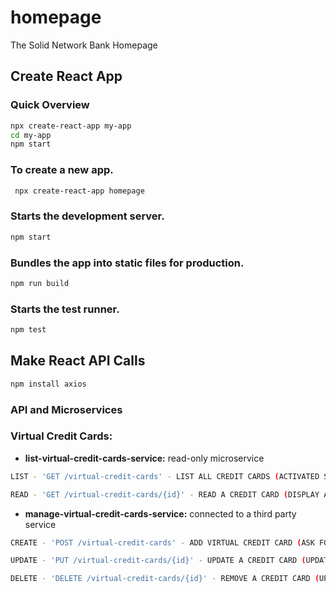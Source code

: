 # homepage
The Solid Network Bank Homepage

## Create React App

### Quick Overview
```sh
npx create-react-app my-app
cd my-app
npm start
```

### To create a new app.

```sh
 npx create-react-app homepage
```

### Starts the development server.

 ```sh   
npm start
```

### Bundles the app into static files for production.

```sh
npm run build
```

### Starts the test runner.

```sh
npm test
```

## Make React API Calls

```sh
npm install axios
```

### API and Microservices

### Virtual Credit Cards:

- **list-virtual-credit-cards-service:** read-only microservice

```sh
LIST - 'GET /virtual-credit-cards' - LIST ALL CREDIT CARDS (ACTIVATED STATUS, LAST 4 DIGITS)
```
```sh
READ - 'GET /virtual-credit-cards/{id}' - READ A CREDIT CARD (DISPLAY ALL INFORMATION OF A CREDIT CARD)
```
- **manage-virtual-credit-cards-service:** connected to a third party service

```sh
CREATE - 'POST /virtual-credit-cards' - ADD VIRTUAL CREDIT CARD (ASK FOR A NEW CREDIT CARD TO BE CREATED: 3RD PARTY SERVICES)
```
```sh
UPDATE - 'PUT /virtual-credit-cards/{id}' - UPDATE A CREDIT CARD (UPDATE DYNAMIC CVV)
```
```sh
DELETE - 'DELETE /virtual-credit-cards/{id}' - REMOVE A CREDIT CARD (UPDATE TO DISACTIVATED STATUS)
```